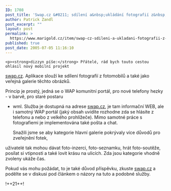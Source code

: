 ```yaml
---
ID: 1708
post_title: 'Swap.cz &#8211; sdílení a&nbsp;ukládání fotografií z&nbsp;fotomobilů'
author: Patrick Zandl
post_excerpt: ""
layout: post
permalink: >
  https://www.marigold.cz/item/swap-cz-sdileni-a-ukladani-fotografii-z-fotomobilu
published: true
post_date: 2005-07-05 11:16:10
---
```

	<p><strong>dizzyn píše:</strong> Přátelé, rád bych touto cestou ohlásil nový mobilní projekt
 <a href="http://swap.cz">swap.cz</a>. Aplikace slouží ke sdílení fotografií z fotomobilů a také jako
veřejná galerie těchto obrázků. </p>
	<p>Princip je prostý, jedná se o WAP
komunitní portál, pro nové telefony hezky - v barvě, pro staré postaru
-  wml. Služba je dostupná na adrese <a href="http://swap.cz">swap.cz</a>, je tam informační
WEB, ale i samotný WAP portál (jaký obsah uvidíte rozhodne zda se
hlásíte z telefonu a nebo z velkého prohlížeče). Mimo samotné práce s
fotografiemi je implementována také pošta a chat. </p>
	<p>Snažili jsme se aby kategorie hlavní galerie pokrývaly více důvodů pro zveřejnění fotek,
uživatelé tak mohou dávat foto-inzerci, foto-seznamku, hrát
foto-soutěže, posílat si vtipnosti a také lovit krásu na ulicích. Zda
jsou kategorie vhodně zvoleny ukáže čas.</p>
	<p>Pokud vás mohu požádat, to je také důvod příspěvku, zkuste  <a href="http://swap.cz">swap.cz</a> a
podělte se v diskusi pod článkem o názory na tuto a podobné služby.
</p>
!++21++!
</p>